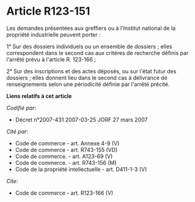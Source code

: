 # Article R123-151

Les demandes présentées aux greffiers ou à l'Institut national de la propriété industrielle peuvent porter : 

1° Sur des dossiers individuels ou un ensemble de dossiers ; elles correspondent dans le second cas aux critères de recherche
définis par l'arrêté prévu à l'article R. 123-166 ; 

2° Sur des inscriptions et des actes déposés, ou sur l'état futur des dossiers ; elles donnent lieu dans le second cas à
délivrance de renseignements selon une périodicité définie par l'arrêté précité.

**Liens relatifs à cet article**

_Codifié par_:

  - Décret n°2007-431 2007-03-25 JORF 27 mars 2007

_Cité par_:

  - Code de commerce - art. Annexe 4-9 (V)
  - Code de commerce - art. R743-155 (VD)
  - Code de commerce. - art. A123-69 (V)
  - Code de commerce. - art. R743-156 (M)
  - Code de la propriété intellectuelle - art. D411-1-3 (V)

_Cite_:

  - Code de commerce - art. R123-166 (V)
